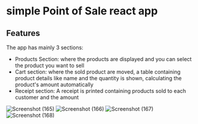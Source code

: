 # simple Point of Sale react app
## Features
The app has mainly 3 sections:
* Products Section: where the products are displayed and you can select the product you want to sell
* Cart section: where the sold product are moved, a table containing product details like name and the quantity is shown, calculating the product's amount automatically
* Receipt section: A receipt is printed containing products sold to each customer and the amount


![Screenshot (165)](https://user-images.githubusercontent.com/73616152/198870312-abf2fd36-a5e2-4e99-a8e3-a5e61377aaa8.png)
![Screenshot (166)](https://user-images.githubusercontent.com/73616152/198870293-f578bb46-44fd-43a9-8acc-35e70bf0fb49.png)
![Screenshot (167)](https://user-images.githubusercontent.com/73616152/198870256-0b9e2e2b-9f24-4755-8537-115fe81991e3.png)
![Screenshot (168)](https://user-images.githubusercontent.com/73616152/198870241-b9d095ed-bb66-4d96-ae26-352f3adb86ce.png)



